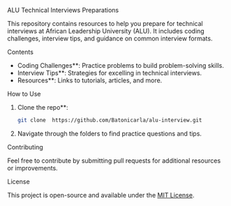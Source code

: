
 ALU Technical Interviews Preparations

This repository contains resources to help you prepare for technical interviews at African Leadership University (ALU). It includes coding challenges, interview tips, and guidance on common interview formats.

 Contents

- Coding Challenges**: Practice problems to build problem-solving skills.
- Interview Tips**: Strategies for excelling in technical interviews.
- Resources**: Links to tutorials, articles, and more.

How to Use

1. Clone the repo**:  
   ```bash
   git clone  https://github.com/Batonicarla/alu-interview.git
   ```
2. Navigate through the folders to find practice questions and tips.

 Contributing

Feel free to contribute by submitting pull requests for additional resources or improvements.

 License

This project is open-source and available under the [MIT License](LICENSE).
